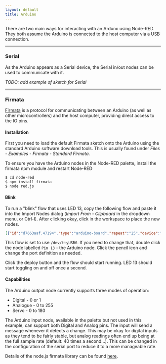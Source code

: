 ```yaml
---
layout: default
title: Arduino
---
```


There are two main ways for interacting with an Arduno using Node-RED. They
both assume the Arduino is connected to the host computer via a USB connection.

***

### Serial

As the Arduino appears as a Serial device, the Serial in/out nodes can be used
to communicate with it.

*TODO: add example of sketch for Serial*

***

### Firmata

[Firmata](http://firmata.org/) is a protocol for communicating between an
Arduino (as well as other microcontrollers) and the host computer, providing
direct access to the IO pins.

#### Installation

First you need to load the default Firmata sketch onto the Arduino using the
standard Arduino software download tools. This is usually found under
*Files - Examples - Firmata - Standard Firmata*.

To ensure you have the Arduino nodes in the Node-RED palette, install the
firmata npm module and restart Node-RED

    $ cd node-red
    $ npm install firmata
    $ node red.js

#### Blink

To run a "blink" flow that uses LED 13, copy the following flow and paste it
into the Import Nodes dialog (*Import From - Clipboard* in the dropdown menu, or
Ctrl-I). After clicking okay, click in the workspace to place the new nodes.

````json
[{"id":"d7663aaf.47194","type":"arduino-board","repeat":"25","device":"/dev/ttyUSB0"},{"id":"8c09ca6c.a975d","type":"arduino out","name":"","pin":"13","state":"OUTPUT","arduino":"d7663aaf.47194","x":509.16667556762695,"y":162.16666984558105,"wires":[]},{"id":"e37b6a97.610968","type":"inject","name":"tick","topic":"","payload":"","repeat":"0.5","once":false,"x":116.16668319702148,"y":62.16666507720947,"wires":[["60b4aeaa.800d58"]]},{"id":"60b4aeaa.800d58","type":"function","name":"Toggle output on input","func":"\n// initialise level as a context variable if currently undefined \n// (context variables persist between calls to the function)\ncontext.level = context.level || false;\n\n// if it's a 0 make it a 1 else make it a 0...\ncontext.level = !context.level;\n\n// set the payload to the level and return\nmsg.payload = context.level;\nreturn msg;","outputs":1,"x":298.1666793823242,"y":113.16665458679199,"wires":[["8c09ca6c.a975d"]]}]
````

This flow is set to use `/dev/ttyUSB0`. If you need to change that, double click
the node labelled `Pin 13` - the Arduino node. Click the pencil icon and change
the port definition as needed.

Click the deploy button and the flow should start running. LED 13 should start
toggling on and off once a second.

#### Capabilities

The Arduino output node currently supports three modes of operation:

 - Digital - 0 or 1
 - Analogue - 0 to 255
 - Servo - 0 to 180

The Arduino input node, available in the palette but not used in this example,
can support both Digital and Analog pins. The input will send a message whenever
it detects a change. This may be okay for digital inputs as they tend to be
fairly stable, but analog readings often end up being at the full sample rate
(default: 40 times a second...). This can be changed in the configuration of the
serial port to reduce it to a more manageable rate.

Details of the node.js firmata library can be found [here](https://github.com/jgautier/firmata).
